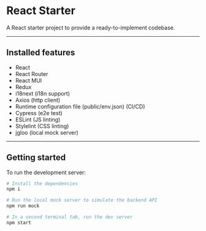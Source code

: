 # React Starter

A React starter project to provide a ready-to-implement codebase.

---

## Installed features
- React
- React Router
- React MUI
- Redux
- i18next (i18n support)
- Axios (http client)
- Runtime configuration file (public/env.json) (CI/CD)
- Cypress (e2e test)
- ESLint (JS linting)
- Stylelint (CSS linting)
- jgloo (local mock server)

---

## Getting started

To run the development server:

```bash
# Install the dependencies
npm i

# Run the local mock server to simulate the backend API
npm run mock

# In a second terminal tab, run the dev server
npm start
```